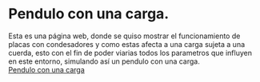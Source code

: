 # Pendulo con una carga.
Esta es una página web, donde se quiso mostrar el funcionamiento de placas con condesadores y como estas afecta a una carga sujeta a una cuerda, esto con el fin de poder viarias todos los parametros que influyen en este entorno, simulando así un pendulo con una carga.  
[Pendulo con una carga](https://royerlopezflores.github.io/pendulo-carga/)
